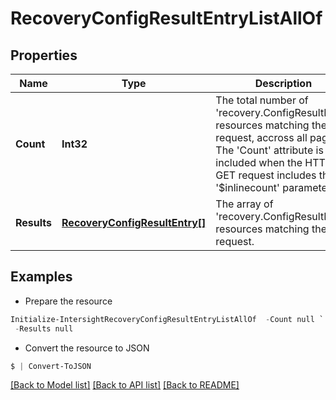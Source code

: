 # RecoveryConfigResultEntryListAllOf
## Properties

Name | Type | Description | Notes
------------ | ------------- | ------------- | -------------
**Count** | **Int32** | The total number of &#39;recovery.ConfigResultEntry&#39; resources matching the request, accross all pages. The &#39;Count&#39; attribute is included when the HTTP GET request includes the &#39;$inlinecount&#39; parameter. | [optional] 
**Results** | [**RecoveryConfigResultEntry[]**](RecoveryConfigResultEntry.md) | The array of &#39;recovery.ConfigResultEntry&#39; resources matching the request. | [optional] 

## Examples

- Prepare the resource
```powershell
Initialize-IntersightRecoveryConfigResultEntryListAllOf  -Count null `
 -Results null
```

- Convert the resource to JSON
```powershell
$ | Convert-ToJSON
```

[[Back to Model list]](../README.md#documentation-for-models) [[Back to API list]](../README.md#documentation-for-api-endpoints) [[Back to README]](../README.md)

